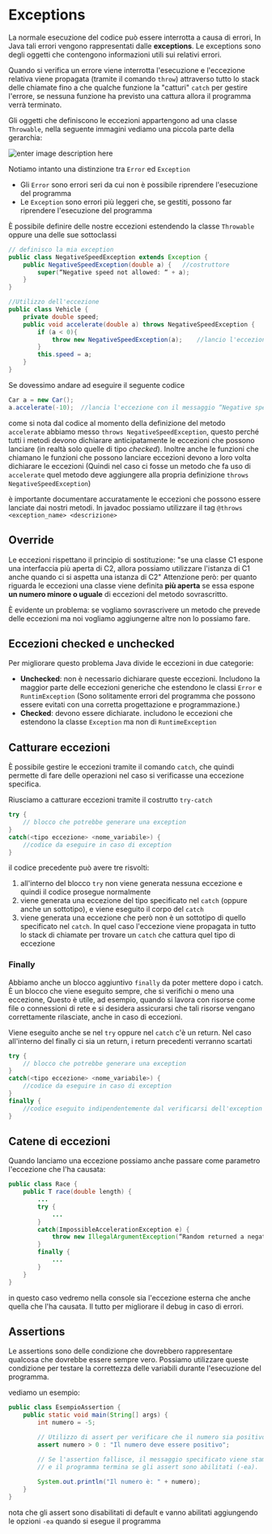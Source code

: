﻿# Exceptions

La normale esecuzione del codice può essere interrotta a causa di errori, In Java tali errori vengono rappresentati dalle **exceptions**. Le exceptions sono degli oggetti che contengono informazioni utili sui relativi errori.

Quando si verifica un errore viene interrotta l'esecuzione e l'eccezione relativa viene propagata (tramite il comando `throw`) attraverso tutto lo stack delle chiamate fino a che qualche funzione la "catturi" `catch` per gestire l'errore, se nessuna funzione ha previsto una cattura allora il programma verrà terminato.

Gli oggetti che definiscono le eccezioni appartengono ad una classe `Throwable`, nella seguente immagini vediamo una piccola parte della gerarchia:

![enter image description here](https://i.ibb.co/PhD2xnT/image.png)

Notiamo intanto una distinzione tra `Error` ed `Exception`
- Gli `Error` sono errori seri da cui non è possibile riprendere l'esecuzione del programma
- Le `Exception` sono errori più leggeri che, se gestiti, possono far riprendere l'esecuzione del programma

È possibile definire delle nostre eccezioni estendendo la classe `Throwable` oppure una delle sue sottoclassi

```java
// definisco la mia exception
public class NegativeSpeedException extends Exception {
	public NegativeSpeedException(double a) {	//costruttore
		super(“Negative speed not allowed: “ + a);
	}
}

//Utilizzo dell'eccezione
public class Vehicle {
	private double speed;
	public void accelerate(double a) throws NegativeSpeedException {
		if (a < 0){
			throw new NegativeSpeedException(a);	//lancio l'eccezione
		}
		this.speed = a;
	}
}
```

Se dovessimo andare ad eseguire il seguente codice

```java
Car a = new Car();
a.accelerate(-10); 	//lancia l'eccezione con il messaggio “Negative speed not allowed: -10“
``` 

come si nota dal codice al momento della definizione del metodo `accelerate` abbiamo messo `throws NegativeSpeedException`, questo perché tutti i metodi devono dichiarare anticipatamente le eccezioni che possono lanciare (in realtà solo quelle di tipo *checked*).
Inoltre anche le funzioni che chiamano le funzioni che possono lanciare eccezioni devono a loro volta dichiarare le eccezioni (Quindi nel caso ci fosse un metodo che fa uso di  `accelerate` quel metodo deve aggiungere alla propria definizione `throws NegativeSpeedException`)

è importante documentare accuratamente le eccezioni che possono essere lanciate dai nostri metodi.
In javadoc possiamo utilizzare il tag `@throws <exception_name> <descrizione>`


## Override

Le eccezioni rispettano il principio di sostituzione: "se una classe C1 espone una interfaccia più aperta di C2, allora possiamo utilizzare l'istanza di C1 anche quando ci si aspetta una istanza di C2"
Attenzione però: per quanto riguarda le eccezioni una classe viene definita **più aperta** se essa espone **un numero minore o uguale** di eccezioni del metodo sovrascritto.

È evidente un problema: se vogliamo sovrascrivere un metodo che prevede delle eccezioni ma noi vogliamo aggiungerne altre non lo possiamo fare.

## Eccezioni checked e unchecked

Per migliorare questo problema Java divide le eccezioni in due categorie:

- **Unchecked**: non è necessario dichiarare queste eccezioni. Includono la maggior parte delle eccezioni generiche che estendono le classi `Error` e `RuntimException` (Sono solitamente errori del programma che possono essere evitati con una corretta progettazione e programmazione.)
- **Checked**: devono essere dichiarate. includono le eccezioni che estendono la classe `Exception` ma non di `RuntimeException`

## Catturare eccezioni

È possibile gestire le eccezioni tramite il comando `catch`, che quindi permette di fare delle operazioni nel caso si verificasse una eccezione specifica.

Riusciamo a catturare eccezioni tramite il costrutto `try-catch`

```java
try {
	// blocco che potrebbe generare una exception
}
catch(<tipo eccezione> <nome_variabile>) {
	//codice da eseguire in caso di exception
}
```

il codice precedente può avere tre risvolti:

1. all'interno del blocco `try` non viene generata nessuna eccezione e quindi il codice prosegue normalmente
2. viene generata una eccezione del tipo specificato nel `catch` (oppure anche un sottotipo), e viene eseguito il corpo del `catch`
3. viene generata una eccezione che però non è un sottotipo di quello specificato nel `catch`. In quel caso l'eccezione viene propagata in tutto lo stack di chiamate per trovare un `catch` che cattura quel tipo di eccezione

### Finally

Abbiamo anche un blocco aggiuntivo `finally` da poter mettere dopo i catch.
È un blocco che viene eseguito sempre, che si verifichi o meno una eccezione, Questo è utile, ad esempio, quando si lavora con risorse come file o connessioni di rete e si desidera assicurarsi che tali risorse vengano correttamente rilasciate, anche in caso di eccezioni.

Viene eseguito anche se nel `try` oppure nel `catch` c'è un return. Nel caso all'interno del finally ci sia un return, i return precedenti verranno scartati

```java
try {
	// blocco che potrebbe generare una exception
}
catch(<tipo eccezione> <nome_variabile>) {
	//codice da eseguire in caso di exception
}
finally {
	//codice eseguito indipendentemente dal verificarsi dell'exception
}
```

## Catene di eccezioni

Quando lanciamo una eccezione possiamo anche passare come parametro l'eccezione che l'ha causata:

```java
public class Race {
	public T race(double length) {
		...
		try {
			...
		}
		catch(ImpossibleAccelerationException e) {
			throw new IllegalArgumentException(“Random returned a negative number, e);	 //passiamo il valore 'e' che è a sua volta una eccezione
		}
		finally {
			...
		}
	}
}
```

in questo caso vedremo nella console sia l'eccezione esterna che anche quella che l'ha causata.
Il tutto per migliorare il debug in caso di errori.

## Assertions

Le assertions sono delle condizione che dovrebbero rappresentare qualcosa che dovrebbe essere sempre vero.
Possiamo utilizzare queste condizione per testare la correttezza delle variabili durante l'esecuzione del programma.

vediamo un esempio:

```java
public class EsempioAssertion {
    public static void main(String[] args) {
        int numero = -5;

        // Utilizzo di assert per verificare che il numero sia positivo
        assert numero > 0 : "Il numero deve essere positivo";

        // Se l'assertion fallisce, il messaggio specificato viene stampato
        // e il programma termina se gli assert sono abilitati (-ea).
        
        System.out.println("Il numero è: " + numero);
    }
}
```

nota che gli assert sono disabilitati di default e vanno abilitati aggiungendo le opzioni `-ea` quando si esegue il programma
